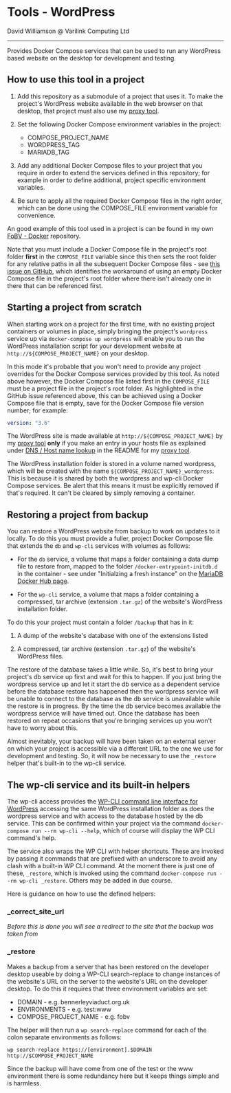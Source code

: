# Tools - WordPress

David Williamson @ Varilink Computing Ltd

------

Provides Docker Compose services that can be used to run any WordPress based website on the desktop for development and testing.

## How to use this tool in a project

1. Add this repository as a submodule of a project that uses it. To make the project's WordPress website available in the web browser on that desktop, that project must also use my [proxy tool](https://github.com/varilink/tools-proxy).

2. Set the following Docker Compose environment variables in the project:
   - COMPOSE_PROJECT_NAME
   - WORDPRESS_TAG
   - MARIADB_TAG


3. Add any additional Docker Compose files to your project that you require in order to extend the services defined in this repository; for example in order to define additional, project specific environment variables.

4. Be sure to apply all the required Docker Compose files in the right order, which can be done using the COMPOSE_FILE environment variable for convenience.

An good example of this tool used in a project is can be found in my own [FoBV - Docker](https://github.com/varilink/fobv-docker) repository.

Note that you must include a Docker Compose file in the project's root folder **first** in the `COMPOSE_FILE` variable since this then sets the root folder for any relative paths in all the subsequent Docker Compose files - see [this issue on GitHub](https://github.com/docker/compose/issues/3874), which identifies the workaround of using an empty Docker Compose file in the project's root folder where there isn't already one in there that can be referenced first.

## Starting a project from scratch
When starting work on a project for the first time, with no existing project containers or volumes in place, simply bringing the project's `wordpress` service up via `docker-compose up wordpress` will enable you to run the WordPress installation script for your development website at `http://${COMPOSE_PROJECT_NAME}` on your desktop.

In this mode it's probable that you won't need to provide any project overrides for the Docker Compose services provided by this tool. As noted above however, the Docker Compose file listed first in the `COMPOSE_FILE` must be a project file in the project's root folder. As highlighted in the GitHub issue referenced above, this can be achieved using a Docker Compose file that is empty, save for the Docker Compose file version number; for example:

```yaml
version: "3.6"
```

The WordPress site is made available at `http://${COMPOSE_PROJECT_NAME}` by my [proxy tool](https://github.com/varilink/tools-proxy) **only** if you make an entry in your hosts file as explained under [DNS / Host name lookup](https://github.com/varilink/tools-proxy#dns--host-name-lookup) in the README for my [proxy tool](https://github.com/varilink/tools-proxy).

The WordPress installation folder is stored in a volume named wordpress, which will be created with the name `${COMPOSE_PROJECT_NAME}_wordpress`. This is because it is shared by both the wordpress and wp-cli Docker Compose services. Be alert that this means it must be explicitly removed if that's required. It can't be cleared by simply removing a container.

## Restoring a project from backup
You can restore a WordPress website from backup to work on updates to it locally. To do this you must provide a fuller, project Docker Compose file that extends the `db` and `wp-cli` services with volumes as follows:

- For the `db` service, a volume that maps a folder containing a data dump file to restore from, mapped to the folder `/docker-entrypoint-initdb.d` in the container - see under "Initialzing a fresh instance" on the [MariaDB Docker Hub page](https://hub.docker.com/_/mariadb).

- For the `wp-cli` service, a volume that maps a folder containing a compressed, tar archive (extension `.tar.gz`) of the website's WordPress installation folder.



 To do this your project must contain a folder `/backup` that has in it:

1. A dump of the website's database with one of the extensions listed

2. A compressed, tar archive (extension `.tar.gz`) of the website's WordPress files.

The restore of the database takes a little while. So, it's best to bring your project's db service up first and wait for this to happen. If you just bring the wordpress service up and let it start the db service as a dependent service before the database restore has happened then the wordpress service will be unable to connect to the database as the db service is unavailable while the restore is in progress. By the time the db service becomes available the wordpress service will have timed out. Once the database has been restored on repeat occasions that you're bringing services up you won't have to worry about this.

Almost inevitably, your backup will have been taken on an external server on which your project is accessible via a different URL to the one we use for development and testing. So, it will now be necessary to use the `_restore` helper that's built-in to the wp-cli service.

## The wp-cli service and its built-in helpers

The wp-cli access provides the [WP-CLI command line interface for WordPress](https://wp-cli.org/) accessing the same WordPress installation folder as does the wordpress service and with access to the database hosted by the db service. This can be confirmed within your project via the command `docker-compose run --rm wp-cli --help`, which of course will display the WP CLI command's help.

The service also wraps the WP CLI with helper shortcuts. These are invoked by passing it commands that are prefixed with an underscore to avoid any clash with a built-in WP CLI command. At the moment there is just one of these, `_restore`, which is invoked using the command `docker-compose run --rm wp-cli _restore`. Others may be added in due course.

Here is guidance on how to use the defined helpers:

### _correct_site_url

*Before this is done you will see a redirect to the site that the backup was taken from*


### _restore

Makes a backup from a server that has been restored on the developer desktop useable by doing a WP-CLI search-replace to change instances of the website's URL on the server to the website's URL on the developer desktop. To do this it requires that three environment variables are set:
- DOMAIN - e.g. bennerleyviaduct.org.uk
- ENVIRONMENTS - e.g. test:www
- COMPOSE_PROJECT_NAME - e.g. fobv

The helper will then run a `wp search-replace` command for each of the colon separate environments as follows:

`wp search-replace https://[environment].$DOMAIN http://$COMPOSE_PROJECT_NAME`

Since the backup will have come from one of the test or the www environment there is some redundancy here but it keeps things simple and is harmless.
